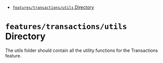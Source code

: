 <!-- START doctoc generated TOC please keep comment here to allow auto update -->
<!-- DON'T EDIT THIS SECTION, INSTEAD RE-RUN doctoc TO UPDATE -->

- [`features/transactions/utils` Directory](#featurestransactionsutils-directory)

<!-- END doctoc generated TOC please keep comment here to allow auto update -->

# `features/transactions/utils` Directory

The utils folder should contain all the utility functions for the Transactions feature.
